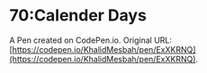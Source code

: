 # 70:Calender Days

A Pen created on CodePen.io. Original URL: [https://codepen.io/KhalidMesbah/pen/ExXKRNQ](https://codepen.io/KhalidMesbah/pen/ExXKRNQ).


